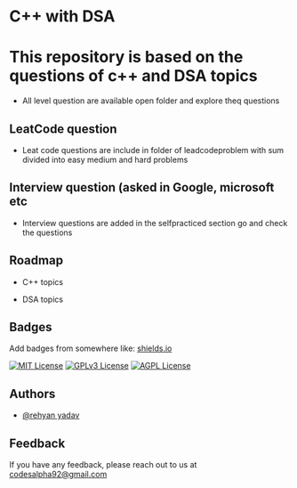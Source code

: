 
# C++ with DSA

# This repository is based on the questions of c++ and DSA topics 
- All level question are available open folder and explore theq questions 

## LeatCode question 
- Leat code questions are include in folder of leadcodeproblem with sum divided into easy medium and hard problems

## Interview question (asked in Google, microsoft etc
- Interview questions are added in the selfpracticed section go and check the questions 

## Roadmap

- C++ topics    

- DSA topics 

## Badges

Add badges from somewhere like: [shields.io](https://shields.io/)

[![MIT License](https://img.shields.io/badge/License-MIT-green.svg)](https://choosealicense.com/licenses/mit/)
[![GPLv3 License](https://img.shields.io/badge/License-GPL%20v3-yellow.svg)](https://opensource.org/licenses/)
[![AGPL License](https://img.shields.io/badge/license-AGPL-blue.svg)](http://www.gnu.org/licenses/agpl-3.0)


## Authors

- [@rehyan yadav](https://www.github.com/octokatherine)




## Feedback

If you have any feedback, please reach out to us at codesalpha92@gmail.com


